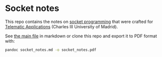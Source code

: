 Socket notes
============

This repo contains the notes on [socket programming](https://en.wikipedia.org/wiki/Computer_network_programming)
that were crafted for [Telematic Applications](https://aplicaciones.uc3m.es/cpa/generaFicha?est=252&asig=16101&idioma=2)
(Charles III University of Madrid).

See [the main file](/socket_notes.md) in markdown or clone this repo and export
it to PDF format with:

```bash
pandoc socket_notes.md -o socket_notes.pdf
```
